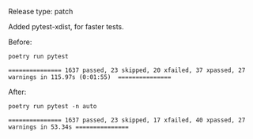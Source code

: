 Release type: patch

Added pytest-xdist, for faster tests.

Before:
```shell
poetry run pytest

=============== 1637 passed, 23 skipped, 20 xfailed, 37 xpassed, 27 warnings in 115.97s (0:01:55)  ===============
```
After:
```shell
poetry run pytest -n auto

=============== 1637 passed, 23 skipped, 17 xfailed, 40 xpassed, 27 warnings in 53.34s ===============
```
